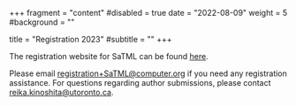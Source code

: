 +++
fragment = "content"
#disabled = true
date = "2022-08-09"
weight = 5
#background = ""

title = "Registration 2023"
#subtitle = ""
+++

The registration website for SaTML can be found [here](https://web.cvent.com/event/42f10b0f-50cd-49af-8da7-30c5198d0c98/summary).

Please email [registration+SaTML@computer.org](mailto:registration+SaTML@computer.org) if you need any registration
assistance. For questions regarding author submissions, please contact
[reika.kinoshita@utoronto.ca](mailto:reika.kinoshita@utoronto.ca).
